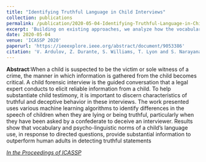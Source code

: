 ```yaml
---
title: "Identifying Truthful Language in Child Interviews"
collection: publications
permalink: /publication/2020-05-04-Identifying-Truthful-Language-in-Child-Interviews
excerpt: 'Building on existing approaches, we analyze how the vocabulary and emotional content of children's language use indicates truthfulness pointing to specific psycho-linguistic features that models correlate with truthfulness.'
date: 2020-05-04
venue: 'ICASSP 2020'
paperurl: 'https://ieeexplore.ieee.org/abstract/document/9053386'
citation: 'V. Ardulov, Z. Durante, S. Williams, T. Lyon and S. Narayanan, "Identifying Truthful Language in Child Interviews," ICASSP 2020 - 2020 IEEE International Conference on Acoustics, Speech and Signal Processing (ICASSP), Barcelona, Spain, 2020, pp. 8074-8078, doi: 10.1109/ICASSP40776.2020.9053386.'
---
```

**Abstract**:When a child is suspected to be the victim or sole witness of a crime, the manner in which information is gathered from the child becomes critical. A child forensic interview is the guided conversation that a legal expert conducts to elicit reliable information from a child. To help substantiate child testimony, it is important to discern characteristics of truthful and deceptive behavior in these interviews. The work presented uses various machine learning algorithms to identify differences in the speech of children when they are lying or being truthful, particularly when they have been asked by a confederate to deceive an interviewer. Results show that vocabulary and psycho-linguistic norms of a child’s language use, in response to directed questions, provide substantial information to outperform human adults in detecting truthful statements

[<i>In the Proceedings of ICASSP</i>](https://ieeexplore.ieee.org/abstract/document/9053386)
